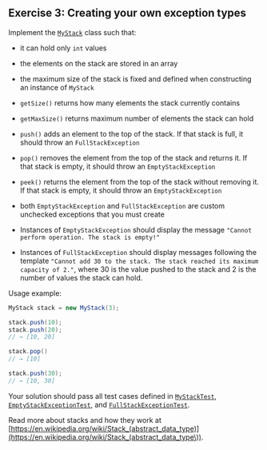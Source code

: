 ## Exercise 3: Creating your own exception types

Implement the [`MyStack`](MyStack.java) class such that:

- it can hold only `int` values

- the elements on the stack are stored in an array
  
- the maximum size of the stack is fixed and defined when constructing an instance of `MyStack`  

- `getSize()` returns how many elements the stack currently contains

- `getMaxSize()` returns maximum number of elements the stack can hold
      
- `push()` adds an element to the top of the stack. If that stack is full, it should throw an `FullStackException`

- `pop()` removes the element from the top of the stack and returns it. If that stack is empty, it should throw an `EmptyStackException`

- `peek()` returns the element from the top of the stack without removing it. If that stack is empty, it should throw an `EmptyStackException`

- both `EmptyStackException` and `FullStackException` are custom unchecked exceptions that you must create

- Instances of `EmptyStackException` should display the message `"Cannot perform operation. The stack is empty!"`

- Instances of `FullStackException` should display messages following the template `"Cannot add 30 to the stack. The stack reached its maximum capacity of 2."`, where 30 is the value pushed to the stack and 2 is the number of values the stack can hold.

Usage example:

```java
MyStack stack = new MyStack(3);

stack.push(10);
stack.push(20);
// → [10, 20]

stack.pop()
// → [10]

stack.push(30);
// → [10, 30]
```

Your solution should pass all test cases defined in [`MyStackTest`](MyStackTest.java), [`EmptyStackExceptionTest`](EmptyStackExceptionTest.java), and [`FullStackExceptionTest`](FullStackExceptionTest.java).

Read more about stacks and how they work at [https://en.wikipedia.org/wiki/Stack_(abstract_data_type)](https://en.wikipedia.org/wiki/Stack_(abstract_data_type\)).
